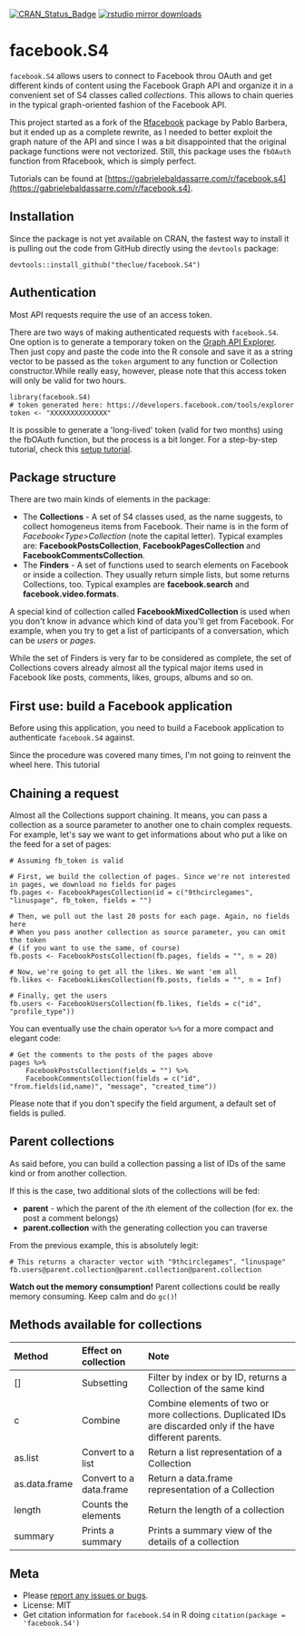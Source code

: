 [![CRAN_Status_Badge](http://www.r-pkg.org/badges/version/facebook.S4)](http://cran.r-project.org/package=facebook.S4)
[![rstudio mirror downloads](http://cranlogs.r-pkg.org/badges/facebook.S4)](https://github.com/metacran/cranlogs.app)

facebook.S4
===========

`facebook.S4` allows users to connect to Facebook throu OAuth and get different kinds of content using the Facebook Graph API and organize it in a convenient set of S4 classes called *collections*. This allows to chain queries in the typical graph-oriented fashion of the Facebook API.

This project started as a fork of the [Rfacebook](https://github.com/pablobarbera/Rfacebook) package by Pablo Barbera, but it ended up as a complete rewrite, as I needed to better exploit the graph nature of the API and since I was a bit disappointed that the original package functions were not vectorized. Still, this package uses the `fbOAuth` function from Rfacebook, which is simply perfect.

Tutorials can be found at [https://gabrielebaldassarre.com/r/facebook.s4](https://gabrielebaldassarre.com/r/facebook.s4).

## Installation

Since the package is not yet available on CRAN, the fastest way to install it is pulling out the code from GitHub directly using the `devtools` package:
    
    devtools::install_github("theclue/facebook.S4")

## Authentication

Most API requests require the use of an access token.

There are two ways of making authenticated requests with `facebook.S4`. One option is to generate a temporary token on the [Graph API Explorer](https://developers.facebook.com/tools/explorer). Then just copy and paste the code into the R console and save it as a string vector to be passed as the `token` argument to any function or Collection constructor.While really easy, however, please note that this access token will only be valid for two hours. 

    library(facebook.S4)
    # token generated here: https://developers.facebook.com/tools/explorer 
    token <- "XXXXXXXXXXXXXX"

It is possible to generate a 'long-lived' token (valid for two months) using the fbOAuth function, but the process is a bit longer. For a step-by-step tutorial, check this [setup tutorial](http://thinktostart.com/analyzing-facebook-with-r/).

## Package structure

There are two main kinds of elements in the package:

* The **Collections** - A set of S4 classes used, as the name suggests, to collect homogeneus items from Facebook. Their name is in the form of *Facebook&lt;Type&gt;Collection* (note the capital letter). Typical examples are: **FacebookPostsCollection**, **FacebookPagesCollection** and **FacebookCommentsCollection**.
* The **Finders** - A set of functions used to search elements on Facebook or inside a collection. They usually return simple lists, but some returns Collections, too. Typical examples are **facebook.search** and **facebook.video.formats**.

A special kind of collection called **FacebookMixedCollection** is used when you don't know in advance which kind of data you'll get from Facebook. For example, when you try to get a list of participants of a conversation, which can be *users* or *pages*.

While the set of Finders is very far to be considered as complete, the set of Collections covers already almost all the typical major items used in Facebook like posts, comments, likes, groups, albums and so on.

## First use: build a Facebook application

Before using this application, you need to build a Facebook application to authenticate `facebook.S4` against.

Since the procedure was covered many times, I'm not going to reinvent the wheel here. This tutorial

## Chaining a request

Almost all the Collections support chaining. It means, you can pass a collection as a source parameter to another one to chain complex requests. For example, let's say we want to get informations about who put a like on the feed for a set of pages:

    # Assuming fb_token is valid
    
    # First, we build the collection of pages. Since we're not interested in pages, we download no fields for pages
    fb.pages <- FacebookPagesCollection(id = c("9thcirclegames", "linuspage", fb_token, fields = "")
    
    # Then, we pull out the last 20 posts for each page. Again, no fields here
    # When you pass another collection as source parameter, you can omit the token
    # (if you want to use the same, of course)
    fb.posts <- FacebookPostsCollection(fb.pages, fields = "", n = 20) 
    
    # Now, we're going to get all the likes. We want 'em all
    fb.likes <- FacebookLikesCollection(fb.posts, fields = "", n = Inf)
    
    # Finally, get the users
    fb.users <- FacebookUsersCollection(fb.likes, fields = c("id", "profile_type"))

You can eventually use the chain operator `%>%` for a more compact and elegant code:

    # Get the comments to the posts of the pages above
    pages %>% 
		FacebookPostsCollection(fields = "") %>%
     	FacebookCommentsCollection(fields = c("id", "from.fields(id,name)", "message", "created_time"))

Please note that if you don't specify the field argument, a default set of fields is pulled.

## Parent collections

As said before, you can build a collection passing a list of IDs of the same kind or from another collection.

If this is the case, two additional slots of the collections will be fed:

* **parent** - which the parent of the *i*th element of the collection (for ex. the post a comment belongs)
* **parent.collection** with the generating collection you can traverse

From the previous example, this is absolutely legit:

    # This returns a character vector with "9thcirclegames", "linuspage"
    fb.users@parent.collection@parent.collection@parent.collection
    
**Watch out the memory consumption!** Parent collections could be really memory consuming. Keep calm and do `gc()`!

## Methods available for collections

<table>
<colgroup>
<col style="text-align:left;"/>
<col style="text-align:left;"/>
<col style="text-align:left;"/>
</colgroup>

<thead>
<tr>
  	<th style="text-align:left;">Method</th>
	<th style="text-align:left;">Effect on collection</th>
	<th style="text-align:left;">Note</th>

</tr>
</thead>

<tbody>
<tr>
	<td style="text-align:left;">[]</td>
	<td style="text-align:left;">Subsetting</td>
	<td style="text-align:left;">Filter by index or by ID, returns a Collection of the same kind</td>
</tr>
<tr>
	<td style="text-align:left;">c</td>
	<td style="text-align:left;">Combine</td>
	<td style="text-align:left;">Combine elements of two or more collections. Duplicated IDs are discarded only if the have different parents.</td>
</tr>
<tr>
	<td style="text-align:left;">as.list</td>
	<td style="text-align:left;">Convert to a list</td>
	<td style="text-align:left;">Return a list representation of a Collection</td>
</tr>
<tr>
	<td style="text-align:left;">as.data.frame</td>
	<td style="text-align:left;">Convert to a data.frame</td>
	<td style="text-align:left;">Return a data.frame representation of a Collection</td>
</tr>
<tr>
	<td style="text-align:left;">length</td>
	<td style="text-align:left;">Counts the elements</td>
	<td style="text-align:left;">Return the length of a collection</td>
</tr>
<tr>
	<td style="text-align:left;">summary</td>
	<td style="text-align:left;">Prints a summary</td>
	<td style="text-align:left;">Prints a summary view of the details of a collection</td>
</tr>
</tbody>
</table>

## Meta

* Please [report any issues or bugs](https://github.com/theclue/facebook.s4/issues).
* License: MIT
* Get citation information for `facebook.S4` in R doing `citation(package = 'facebook.S4')`
